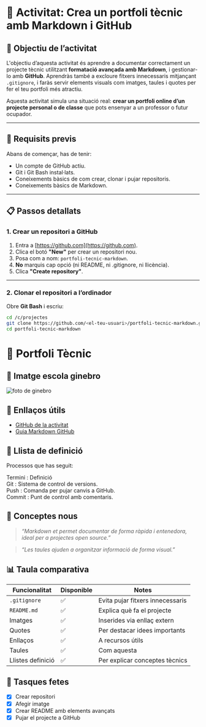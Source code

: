 
# 🚀 Activitat: Crea un portfoli tècnic amb Markdown i GitHub

## 🎯 Objectiu de l’activitat

L'objectiu d’aquesta activitat és aprendre a documentar correctament un projecte tècnic utilitzant **formatació avançada amb Markdown**, i gestionar-lo amb **GitHub**. Aprendràs també a excloure fitxers innecessaris mitjançant `.gitignore`, i faràs servir elements visuals com imatges, taules i quotes per fer el teu portfoli més atractiu.

Aquesta activitat simula una situació real: **crear un portfoli online d’un projecte personal o de classe** que pots ensenyar a un professor o futur ocupador.

---

## 🔧 Requisits previs

Abans de començar, has de tenir:
- Un compte de GitHub actiu.
- Git i Git Bash instal·lats.
- Coneixements bàsics de com crear, clonar i pujar repositoris.
- Coneixements bàsics de Markdown.

---

## 📋 Passos detallats

### 1. Crear un repositori a GitHub

1. Entra a [https://github.com](https://github.com).
2. Clica el botó **"New"** per crear un repositori nou.
3. Posa com a nom: `portfoli-tecnic-markdown`.
4. **No** marquis cap opció (ni README, ni .gitignore, ni llicència).
5. Clica **"Create repository"**.

---

### 2. Clonar el repositori a l’ordinador

Obre **Git Bash** i escriu:

```bash
cd /c/projectes
git clone https://github.com/<el-teu-usuari>/portfoli-tecnic-markdown.git
cd portfoli-tecnic-markdown
```
# 💼 Portfoli Tècnic

## 📸 Imatge escola ginebro

![foto de ginebro](https://tse4.mm.bing.net/th?id=OIP.awJtDyu8RG4MeKa5t7VaXgAAAA&pid=Api&P=0&h=180)

## 🔗 Enllaços útils

- [GitHub de la activitat](https://github.com/SMX-2023-2025/mp07-serveis-de-xarxa/blob/main/documents/activitats/a12u.md)
- [Guia Markdown GitHub](https://guides.github.com/features/mastering-markdown/)

## 📘 Llista de definició

Processos que has seguit:

Termini : Definició  
Git : Sistema de control de versions.  
Push : Comanda per pujar canvis a GitHub.  
Commit : Punt de control amb comentaris.  

## 🧠 Conceptes nous

> *“Markdown et permet documentar de forma ràpida i entenedora, ideal per a projectes open source.”*

> *“Les taules ajuden a organitzar informació de forma visual.”*

## 📊 Taula comparativa

| Funcionalitat | Disponible | Notes                                                |
|---------------|------------|------------------------------------------------------|
| `.gitignore`  | ✅         | Evita pujar fitxers innecessaris                    |
| `README.md`   | ✅         | Explica què fa el projecte                          |
| Imatges       | ✅         | Inserides via enllaç extern                         |
| Quotes        | ✅         | Per destacar idees importants                       |
| Enllaços      | ✅         | A recursos útils                                    |
| Taules        | ✅         | Com aquesta                                          |
| Llistes definició | ✅     | Per explicar conceptes tècnics                      |

## 📝 Tasques fetes

- [x] Crear repositori
- [x] Afegir imatge
- [x] Crear README amb elements avançats
- [x] Pujar el projecte a GitHub
